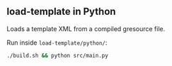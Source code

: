 ## load-template in Python

Loads a template XML from a compiled gresource file.

Run inside `load-template/python/`:

```bash
./build.sh && python src/main.py
```